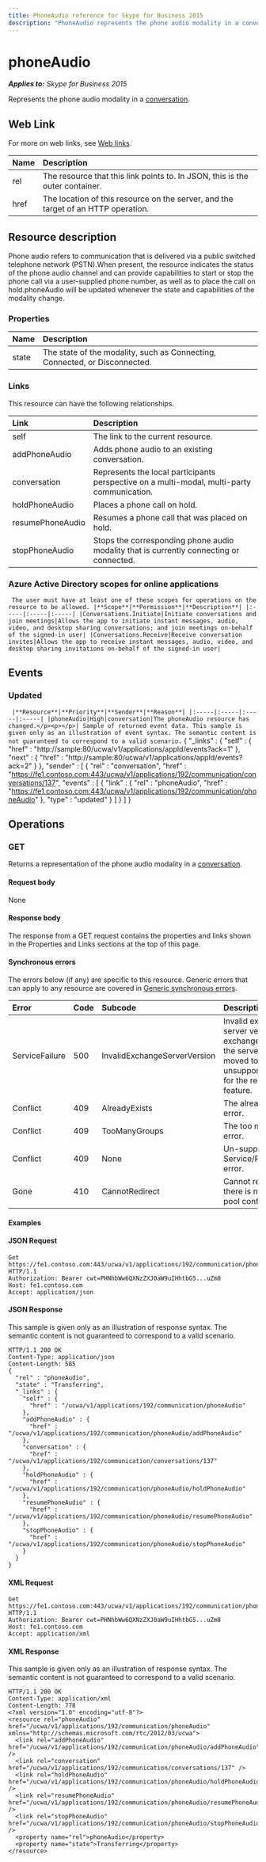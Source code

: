 ```yaml
---
title: PhoneAudio reference for Skype for Business 2015
description: "PhoneAudio represents the phone audio modality in a conversation. It refers to communication that is delivered via a public switched telephone network or PSTN." 
---
```

# phoneAudio

 _**Applies to:** Skype for Business 2015_


Represents the phone audio modality in a [conversation](conversation_ref.md).
            

## Web Link
<a name = "sectionSection0"> </a>

For more on web links, see [Web links](WebLinks.md).


|**Name**|**Description**|
|:-----|:-----|
|rel|The resource that this link points to. In JSON, this is the outer container.|
|href|The location of this resource on the server, and the target of an HTTP operation.|

## Resource description
<a name = "sectionSection1"> </a>

Phone audio refers to communication that is delivered via a public switched telephone network (PSTN).When present, the resource indicates the status of the phone audio channel and can provide capabilities to start or stop the phone call via a user-supplied phone number, as well as to place the call on hold.phoneAudio will be updated whenever the state and capabilities of the modality change.

### Properties



|**Name**|**Description**|
|:-----|:-----|
|state|The state of the modality, such as Connecting, Connected, or Disconnected.|

### Links



This resource can have the following relationships.

|**Link**|**Description**|
|:-----|:-----|
|self|The link to the current resource.|
|addPhoneAudio|Adds phone audio to an existing conversation.|
|conversation|Represents the local participants perspective on a multi-modal, multi-party communication.|
|holdPhoneAudio|Places a phone call on hold.|
|resumePhoneAudio|Resumes a phone call that was placed on hold.|
|stopPhoneAudio|Stops the corresponding phone audio modality that is currently connecting or connected.|

### Azure Active Directory scopes for online applications


`
The user must have at least one of these scopes for operations on the resource to be allowed.
|**Scope**|**Permission**|**Description**|
|:-----|:-----|:-----|
|Conversations.Initiate|Initiate conversations and join meetings|Allows the app to initiate instant messages, audio, video, and desktop sharing conversations; and join meetings on-behalf of the signed-in user|
|Conversations.Receive|Receive conversation invites|Allows the app to receive instant messages, audio, video, and desktop sharing invitations on-behalf of the signed-in user|`

## Events
<a name="sectionSection2"></a>

### Updated


`
|**Resource**|**Priority**|**Sender**|**Reason**|
|:-----|:-----|:-----|:-----|
|phoneAudio|High|conversation|The phoneAudio resource has changed.</p><p></p>|
Sample of returned event data.
This sample is given only as an illustration of event syntax. The semantic content is not guaranteed to correspond to a valid scenario.`
{
  "_links" : {
    "self" : {
      "href" : "http://sample:80/ucwa/v1/applications/appId/events?ack=1"
    },
    "next" : {
      "href" : "http://sample:80/ucwa/v1/applications/appId/events?ack=2"
    }
  },
  "sender" : [
    {
      "rel" : "conversation",
      "href" : "https://fe1.contoso.com:443/ucwa/v1/applications/192/communication/conversations/137",
      "events" : [
        {
          "link" : {
            "rel" : "phoneAudio",
            "href" : "https://fe1.contoso.com:443/ucwa/v1/applications/192/communication/phoneAudio"
          },
          "type" : "updated"
        }
      ]
    }
  ]
}


## Operations



<a name="sectionSection2"></a>

### GET




Returns a representation of the phone audio modality in a [conversation](conversation_ref.md).

#### Request body



None


#### Response body



The response from a GET request contains the properties and links shown in the Properties and Links sections at the top of this page.

#### Synchronous errors



The errors below (if any) are specific to this resource. Generic errors that can apply to any resource are covered in [Generic synchronous errors](GenericSynchronousErrors.md).

|**Error**|**Code**|**Subcode**|**Description**|
|:-----|:-----|:-----|:-----|
|ServiceFailure|500|InvalidExchangeServerVersion|Invalid exchange server version.The exchange mailbox of the server might have moved to an unsupported version for the required feature.|
|Conflict|409|AlreadyExists|The already exists error.|
|Conflict|409|TooManyGroups|The too many groups error.|
|Conflict|409|None|Un-supported Service/Resource/API error.|
|Gone|410|CannotRedirect|Cannot redirect since there is no back up pool configured.|

#### Examples




#### JSON Request




```
Get https://fe1.contoso.com:443/ucwa/v1/applications/192/communication/phoneAudio HTTP/1.1
Authorization: Bearer cwt=PHNhbWw6QXNzZXJ0aW9uIHhtbG5...uZm8
Host: fe1.contoso.com
Accept: application/json

```


#### JSON Response



This sample is given only as an illustration of response syntax. The semantic content is not guaranteed to correspond to a valid scenario.
```
HTTP/1.1 200 OK
Content-Type: application/json
Content-Length: 585
{
  "rel" : "phoneAudio",
  "state" : "Transferring",
  "_links" : {
    "self" : {
      "href" : "/ucwa/v1/applications/192/communication/phoneAudio"
    },
    "addPhoneAudio" : {
      "href" : "/ucwa/v1/applications/192/communication/phoneAudio/addPhoneAudio"
    },
    "conversation" : {
      "href" : "/ucwa/v1/applications/192/communication/conversations/137"
    },
    "holdPhoneAudio" : {
      "href" : "/ucwa/v1/applications/192/communication/phoneAudio/holdPhoneAudio"
    },
    "resumePhoneAudio" : {
      "href" : "/ucwa/v1/applications/192/communication/phoneAudio/resumePhoneAudio"
    },
    "stopPhoneAudio" : {
      "href" : "/ucwa/v1/applications/192/communication/phoneAudio/stopPhoneAudio"
    }
  }
}
```


#### XML Request




```
Get https://fe1.contoso.com:443/ucwa/v1/applications/192/communication/phoneAudio HTTP/1.1
Authorization: Bearer cwt=PHNhbWw6QXNzZXJ0aW9uIHhtbG5...uZm8
Host: fe1.contoso.com
Accept: application/xml

```


#### XML Response



This sample is given only as an illustration of response syntax. The semantic content is not guaranteed to correspond to a valid scenario.
```
HTTP/1.1 200 OK
Content-Type: application/xml
Content-Length: 778
<?xml version="1.0" encoding="utf-8"?>
<resource rel="phoneAudio" href="/ucwa/v1/applications/192/communication/phoneAudio" xmlns="http://schemas.microsoft.com/rtc/2012/03/ucwa">
  <link rel="addPhoneAudio" href="/ucwa/v1/applications/192/communication/phoneAudio/addPhoneAudio" />
  <link rel="conversation" href="/ucwa/v1/applications/192/communication/conversations/137" />
  <link rel="holdPhoneAudio" href="/ucwa/v1/applications/192/communication/phoneAudio/holdPhoneAudio" />
  <link rel="resumePhoneAudio" href="/ucwa/v1/applications/192/communication/phoneAudio/resumePhoneAudio" />
  <link rel="stopPhoneAudio" href="/ucwa/v1/applications/192/communication/phoneAudio/stopPhoneAudio" />
  <property name="rel">phoneAudio</property>
  <property name="state">Transferring</property>
</resource>
```



